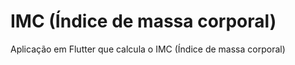 # IMC (Índice de massa corporal)
Aplicação  em Flutter que calcula o IMC (Índice de massa corporal)
